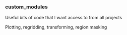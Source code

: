 ### custom_modules

Useful bits of code that I want access to from all projects

Plotting, regridding, transforming, region masking
